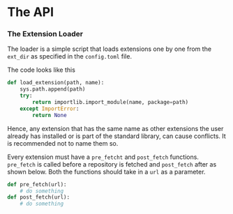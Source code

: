 

# The API

### The Extension Loader

The loader is a simple script that loads extensions one by one from the `ext_dir` as specified in the `config.toml` file.

The code looks like this

```python
def load_extension(path, name):
    sys.path.append(path)
    try:
        return importlib.import_module(name, package=path)
    except ImportError:
        return None
```

Hence, any extension that has the same name as other extensions the user already has installed or is part of the standard library, can cause conflicts. It is recommended not to name them so.

Every extension must have a `pre_fetcht` and `post_fetch` functions. `pre_fetch` is called before a repository is fetched and `post_fetch` after as shown below. Both the functions should take in a `url` as a parameter. 

```python
def pre_fetch(url):
    # do something
def post_fetch(url):
    # do something
```